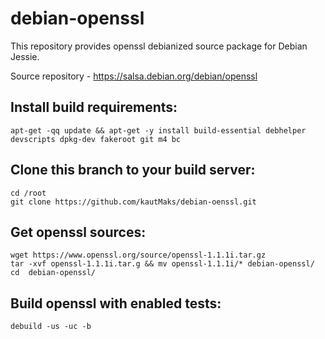 # debian-openssl

This repository provides openssl debianized source package for Debian Jessie.

Source repository - https://salsa.debian.org/debian/openssl

## Install build requirements:

```
apt-get -qq update && apt-get -y install build-essential debhelper devscripts dpkg-dev fakeroot git m4 bc
```

## Clone this branch to your build server:

```
cd /root
git clone https://github.com/kautMaks/debian-oenssl.git
```

## Get openssl sources:

```
wget https://www.openssl.org/source/openssl-1.1.1i.tar.gz
tar -xvf openssl-1.1.1i.tar.g && mv openssl-1.1.1i/* debian-openssl/
cd  debian-openssl/
```

## Build openssl with enabled tests:

```
debuild -us -uc -b
```
